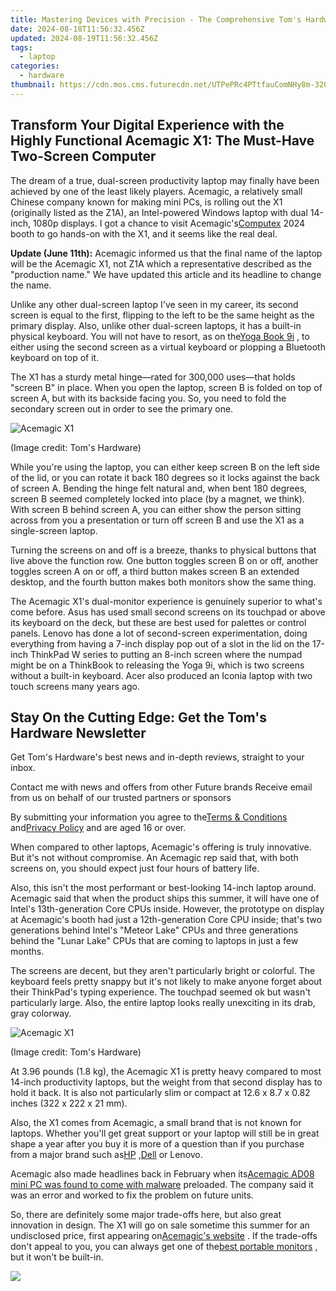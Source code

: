 ```yaml
---
title: Mastering Devices with Precision - The Comprehensive Tom's Hardware Encyclopedia
date: 2024-08-18T11:56:32.456Z
updated: 2024-08-19T11:56:32.456Z
tags:
  - laptop
categories:
  - hardware
thumbnail: https://cdn.mos.cms.futurecdn.net/UTPePRc4PTtfauComNHy8m-320-80.jpg
---
```


## Transform Your Digital Experience with the Highly Functional Acemagic X1: The Must-Have Two-Screen Computer

The dream of a true, dual-screen productivity laptop may finally have been achieved by one of the least likely players. Acemagic, a relatively small Chinese company known for making mini PCs, is rolling out the X1 (originally listed as the Z1A), an Intel-powered Windows laptop with dual 14-inch, 1080p displays. I got a chance to visit Acemagic's[Computex](https://tools.techidaily.com) 2024 booth to go hands-on with the X1, and it seems like the real deal.

**Update (June 11th):** Acemagic informed us that the final name of the laptop will be the Acemagic X1, not Z1A which a representative described as the "production name." We have updated this article and its headline to change the name.

 Unlike any other dual-screen laptop I've seen in my career, its second screen is equal to the first, flipping to the left to be the same height as the primary display. Also, unlike other dual-screen laptops, it has a built-in physical keyboard. You will not have to resort, as on the[Yoga Book 9i](https://tools.techidaily.com) , to either using the second screen as a virtual keyboard or plopping a Bluetooth keyboard on top of it.

 The X1 has a sturdy metal hinge—rated for 300,000 uses—that holds "screen B" in place. When you open the laptop, screen B is folded on top of screen A, but with its backside facing you. So, you need to fold the secondary screen out in order to see the primary one.

![Acemagic X1](https://cdn.mos.cms.futurecdn.net/MvDo9g8dmdQXa5UGroMAgk-320-80.jpg)

 (Image credit: Tom's Hardware)

 While you're using the laptop, you can either keep screen B on the left side of the lid, or you can rotate it back 180 degrees so it locks against the back of screen A. Bending the hinge felt natural and, when bent 180 degrees, screen B seemed completely locked into place (by a magnet, we think). With screen B behind screen A, you can either show the person sitting across from you a presentation or turn off screen B and use the X1 as a single-screen laptop.

 Turning the screens on and off is a breeze, thanks to physical buttons that live above the function row. One button toggles screen B on or off, another toggles screen A on or off, a third button makes screen B an extended desktop, and the fourth button makes both monitors show the same thing.

 The Acemagic X1's dual-monitor experience is genuinely superior to what's come before. Asus has used small second screens on its touchpad or above its keyboard on the deck, but these are best used for palettes or control panels. Lenovo has done a lot of second-screen experimentation, doing everything from having a 7-inch display pop out of a slot in the lid on the 17-inch ThinkPad W series to putting an 8-inch screen where the numpad might be on a ThinkBook to releasing the Yoga 9i, which is two screens without a built-in keyboard. Acer also produced an Iconia laptop with two touch screens many years ago.

## Stay On the Cutting Edge: Get the Tom's Hardware Newsletter

 Get Tom's Hardware's best news and in-depth reviews, straight to your inbox.

 Contact me with news and offers from other Future brands  Receive email from us on behalf of our trusted partners or sponsors

 By submitting your information you agree to the[Terms & Conditions](https://futureplc.com/terms-conditions/) and[Privacy Policy](https://futureplc.com/privacy-policy/) and are aged 16 or over.

 When compared to other laptops, Acemagic's offering is truly innovative. But it's not without compromise. An Acemagic rep said that, with both screens on, you should expect just four hours of battery life.

 Also, this isn't the most performant or best-looking 14-inch laptop around. Acemagic said that when the product ships this summer, it will have one of Intel's 13th-generation Core CPUs inside. However, the prototype on display at Acemagic's booth had just a 12th-generation Core CPU inside; that's two generations behind Intel's "Meteor Lake" CPUs and three generations behind the "Lunar Lake" CPUs that are coming to laptops in just a few months.

 The screens are decent, but they aren't particularly bright or colorful. The keyboard feels pretty snappy but it's not likely to make anyone forget about their ThinkPad's typing experience. The touchpad seemed ok but wasn't particularly large. Also, the entire laptop looks really unexciting in its drab, gray colorway.

![Acemagic X1](https://cdn.mos.cms.futurecdn.net/efSjDm3yhxK3FmNbUzkeoL-320-80.jpg)

 (Image credit: Tom's Hardware)

 At 3.96 pounds (1.8 kg), the Acemagic X1 is pretty heavy compared to most 14-inch productivity laptops, but the weight from that second display has to hold it back. It is also not particularly slim or compact at 12.6 x 8.7 x 0.82 inches (322 x 222 x 21 mm).

 Also, the X1 comes from Acemagic, a small brand that is not known for laptops. Whether you'll get great support or your laptop will still be in great shape a year after you buy it is more of a question than if you purchase from a major brand such as[HP](https://tools.techidaily.com) ,[Dell](https://tools.techidaily.com) or Lenovo.

 Acemagic also made headlines back in February when its[Acemagic AD08 mini PC was found to come with malware](https://tools.techidaily.com) preloaded. The company said it was an error and worked to fix the problem on future units.

 So, there are definitely some major trade-offs here, but also great innovation in design. The X1 will go on sale sometime this summer for an undisclosed price, first appearing on[Acemagic's website](https://go.redirectingat.com/?id=92X1584492&xcust=tomshardware%5Fus%5F1636663615610278715&xs=1&url=https%3A%2F%2Facemagic.com%2F%23&sref=https%3A%2F%2Fwww.tomshardware.com%2Flaptops%2Facemagics-z1a-is-a-dual-screen-laptop-you-might-actually-want-to-use) . If the trade-offs don't appeal to you, you can always get one of the[best portable monitors](https://tools.techidaily.com) , but it won't be built-in.

<ins class="adsbygoogle"
     style="display:block"
     data-ad-format="autorelaxed"
     data-ad-client="ca-pub-7571918770474297"
     data-ad-slot="1223367746"></ins>



<ins class="adsbygoogle"
     style="display:block"
     data-ad-client="ca-pub-7571918770474297"
     data-ad-slot="8358498916"
     data-ad-format="auto"
     data-full-width-responsive="true"></ins>



<!-- affiliate ads begin -->
<a href="https://store.movavi.com/affiliate.php?ACCOUNT=MOVAVI&AFFILIATE=108875&PATH=https%3A%2F%2Fwww.movavi.com%3FAFFILIATE%3D108875%26RESOURCE%3DBanner%2B728x90"><img src="https://mcusercontent.com/0885a03ded3d480dca9287f12/images/2e76fe6a-3010-1b37-7846-f34ff9c6b4ca.png" border="0"></a>
<!-- affiliate ads end -->